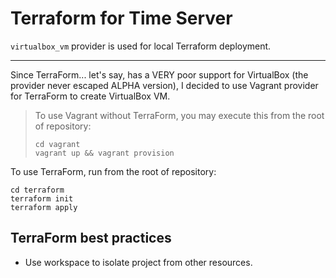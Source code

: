 # Terraform for Time Server

`virtualbox_vm` provider is used for local Terraform deployment.

---

Since TerraForm... let's say, has a VERY poor support for VirtualBox (the provider never escaped ALPHA version), I decided to use Vagrant provider for TerraForm to create VirtualBox VM.

> To use Vagrant without TerraForm, you may execute this from the root of repository:
> 
> ```shell
> cd vagrant
> vagrant up && vagrant provision
> ```

To use TerraForm, run from the root of repository:

```shell
cd terraform
terraform init
terraform apply
```

## TerraForm best practices
- Use workspace to isolate project from other resources.
